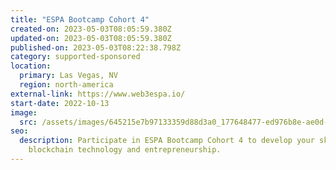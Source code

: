 ```yaml
---
title: "ESPA Bootcamp Cohort 4"
created-on: 2023-05-03T08:05:59.380Z
updated-on: 2023-05-03T08:05:59.380Z
published-on: 2023-05-03T08:22:38.798Z
category: supported-sponsored
location:
  primary: Las Vegas, NV
  region: north-america
external-link: https://www.web3espa.io/
start-date: 2022-10-13
image:
  src: /assets/images/645215e7b97133359d88d3a0_177648477-ed976b8e-ae0d-4f18-8d91-2d8512d3fb54_hua7fa79449114663eebf6af324bdad7a2_1514667_1333x0_resize_q90_linear_2.png
seo:
  description: Participate in ESPA Bootcamp Cohort 4 to develop your skills in
    blockchain technology and entrepreneurship.
---
```

